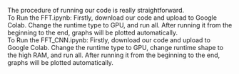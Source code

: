 The procedure of running our code is really straightforward.   
To Run the FFT.ipynb:
Firstly, download our code and upload to Google Colab. Change the runtime type to GPU, and run all. After running it from the beginning to the end, graphs will be plotted automatically.  
To Run the FFT_CNN.ipynb:
Firstly, download our code and upload to Google Colab. Change the runtime type to GPU, change runtime shape to the high RAM, and run all. After running it from the beginning to the end, graphs will be plotted automatically.
